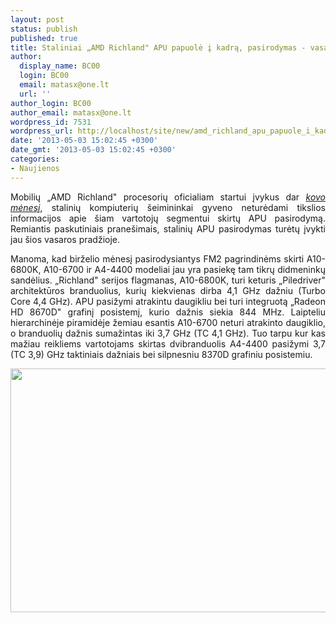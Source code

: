 ```yaml
---
layout: post
status: publish
published: true
title: Staliniai „AMD Richland" APU papuolė į kadrą, pasirodymas - vasarą
author:
  display_name: BC00
  login: BC00
  email: matasx@one.lt
  url: ''
author_login: BC00
author_email: matasx@one.lt
wordpress_id: 7531
wordpress_url: http://localhost/site/new/amd_richland_apu_papuole_i_kadra_pasirodymas__vasara/
date: '2013-05-03 15:02:45 +0300'
date_gmt: '2013-05-03 15:02:45 +0300'
categories:
- Naujienos
---
```

<p style="text-align: justify;">
	Mobilių &bdquo;AMD Richland&quot; procesorių oficialiam startui įvykus dar <a href="http://www.technews.lt/tekstas/amd_oficialiai_pristate_trinity_pakaitala__richland_apu.html;;"><em>kovo mėnesį</em></a>, stalinių kompiuterių &scaron;eimininkai gyveno neturėdami tikslios informacijos apie &scaron;iam vartotojų segmentui skirtų APU pasirodymą. Remiantis paskutiniais prane&scaron;imais, stalinių APU pasirodymas turėtų įvykti jau &scaron;ios vasaros pradžioje.</p>
<p style="text-align: justify;">
	Manoma, kad birželio mėnesį pasirodysiantys FM2 pagrindinėms skirti A10-6800K, A10-6700 ir A4-4400 modeliai jau yra pasiekę tam tikrų didmeninkų sandėlius. &bdquo;Richland&quot; serijos flagmanas, A10-6800K, turi keturis &bdquo;Piledriver&quot; architektūros branduolius, kurių kiekvienas dirba 4,1 GHz dažniu (Turbo Core 4,4 GHz). APU pasižymi atrakintu daugikliu bei turi integruotą &bdquo;Radeon HD 8670D&quot; grafinį posistemį, kurio dažnis siekia 844 MHz. Laipteliu hierarchinėje piramidėje žemiau esantis A10-6700 neturi atrakinto daugiklio, o branduolių dažnis sumažintas iki 3,7 GHz (TC 4,1 GHz). Tuo tarpu kur kas mažiau reikliems vartotojams skirtas dvibranduolis A4-4400 pasižymi 3,7 (TC 3,9) GHz taktiniais dažniais bei silpnesniu 8370D grafiniu posistemiu.</p>
<p style="text-align: justify;">
	<img alt="" src="http://technews.lt/userfiles/picof6800K.jpg" style="width: 520px; height: 390px;" /></p>
